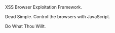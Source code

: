 XSS Browser Exploitation Framework.

Dead Simple.   Control the browsers with JavaScript.

Do What Thou Willt.
